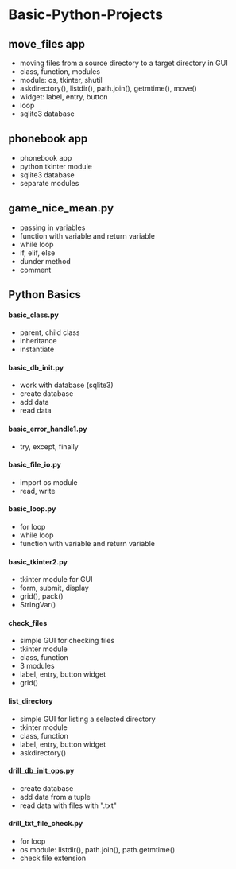 # Basic-Python-Projects

## move_files app

* moving files from a source directory to a target directory in GUI
* class, function, modules
* module: os, tkinter, shutil
* askdirectory(), listdir(), path.join(), getmtime(), move()
* widget: label, entry, button
* loop
* sqlite3 database

## phonebook app

* phonebook app
* python tkinter module
* sqlite3 database
* separate modules

## game_nice_mean.py

* passing in variables
* function with variable and return variable
* while loop
* if, elif, else
* dunder method
* comment

## Python Basics

#### basic_class.py

* parent, child class
* inheritance
* instantiate

#### basic_db_init.py

* work with database (sqlite3)
* create database
* add data
* read data

#### basic_error_handle1.py

* try, except, finally

#### basic_file_io.py

* import os module
* read, write

#### basic_loop.py

* for loop
* while loop
* function with variable and return variable

#### basic_tkinter2.py

* tkinter module for GUI
* form, submit, display
* grid(), pack()
* StringVar()

#### check_files

* simple GUI for checking files
* tkinter module
* class, function
* 3 modules
* label, entry, button widget
* grid()

#### list_directory

* simple GUI for listing a selected directory
* tkinter module
* class, function
* label, entry, button widget
* askdirectory()

#### drill_db_init_ops.py

* create database
* add data from a tuple
* read data with files with ".txt"

#### drill_txt_file_check.py

* for loop
* os module: listdir(), path.join(), path.getmtime()
* check file extension